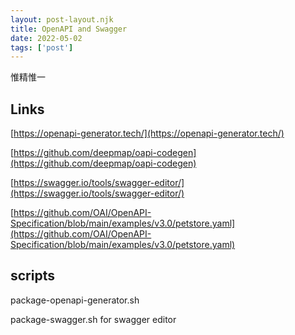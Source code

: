 ```yaml
---
layout: post-layout.njk
title: OpenAPI and Swagger
date: 2022-05-02
tags: ['post']
---
```

<!-- Excerpt Start -->
惟精惟一
<!-- Excerpt End -->

## Links
[https://openapi-generator.tech/](https://openapi-generator.tech/)

[https://github.com/deepmap/oapi-codegen](https://github.com/deepmap/oapi-codegen)

[https://swagger.io/tools/swagger-editor/](https://swagger.io/tools/swagger-editor/)

[https://github.com/OAI/OpenAPI-Specification/blob/main/examples/v3.0/petstore.yaml](https://github.com/OAI/OpenAPI-Specification/blob/main/examples/v3.0/petstore.yaml)

## scripts

package-openapi-generator.sh

package-swagger.sh for swagger editor
